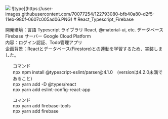 <img src = "https://user-images.githubusercontent.com/70077254/121601938-8f60a680-ca81-11eb-9a25-5e3ed482b1a6.PNG" display = flex>
![type](https://user-images.githubusercontent.com/70077254/122793080-bfb40a80-d2f5-11eb-980f-0607c005ad06.PNG)
# React_Typescript_Firebase

開発環境：言語 Typescript ライブラリ React, @material-ui, etc. データベース Firebase サーバー Google Cloud Platform<br>
内容：ログイン認証、Todo管理アプリ<br>
企画背景：Reactとデータベース(Firestore)との連動を学習するため、実装しました。
<ul>
  コマンド<br>
npx npm install @typescript-eslint/parser@4.1.0　(versionは4.2.0未満であること)<br>
npx yarn add -D @types/react <br>
npx yarn add eslint-config-react-app
</ul>
<ul>
  コマンド<br>
npx yarn add firebase-tools<br>
npx yarn add firebase <br>
</ul>
